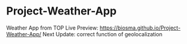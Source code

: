 # Project-Weather-App
Weather App from TOP
Live Preview: https://biosma.github.io/Project-Weather-App/
Next Update: correct function of geolocalization
